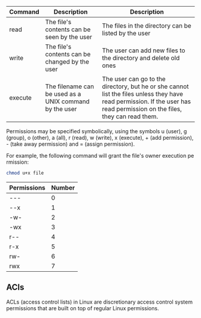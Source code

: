 
| Command | Description | Description |
| --- | --- | --- |
| read | The file's contents can be seen by the user | The files in the directory can be listed by the user |
| write | The file's contents can be changed by the user | The user can add new files to the directory and delete old ones |
| execute | The filename can be used as a UNIX command by the user | The user can go to the directory, but he or she cannot list the files unless they have read permission. If the user has read permission on the files, they can read them. |

Permissions may be specified symbolically, using the symbols u (user), g (group), o (other), a (all), r (read), w (write), x (execute), + (add permission), - (take away permission) and = (assign permission).

For example, the following command will grant the file's owner execution permission:

```bash
chmod u+x file
```

| Permissions | Number |
| --- | --- |
| --- | 0 |
| --x | 1 |
| -w- | 2 |
| -wx | 3 |
| r-- | 4 |
| r-x | 5 |
| rw- | 6 |
| rwx | 7 |

<h2>ACls</h2>
ACLs (access control lists) in Linux are discretionary access control system permissions that are built on top of regular Linux permissions.
